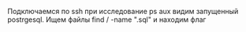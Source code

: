 Подключаемся по ssh
при исследование ps aux видим запущенный postrgesql. Ищем файлы find / -name ".sql" и находим флаг
